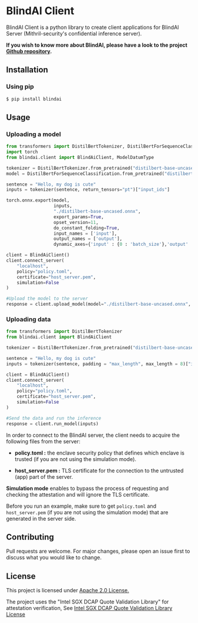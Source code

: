 # BlindAI Client

BlindAI Client is a python library to create client applications for BlindAI Server (Mithril-security's confidential inference server). 

**If you wish to know more about BlindAI, please have a look to the project [Github repository](https://github.com/mithril-security/blindai/).**

## Installation

### Using pip
```bash
$ pip install blindai
```
## Usage

### Uploading a model

```python
from transformers import DistilBertTokenizer, DistilBertForSequenceClassification
import torch
from blindai.client import BlindAiClient, ModelDatumType

tokenizer = DistilBertTokenizer.from_pretrained("distilbert-base-uncased")
model = DistilBertForSequenceClassification.from_pretrained("distilbert-base-uncased")

sentence = "Hello, my dog is cute"
inputs = tokenizer(sentence, return_tensors="pt")["input_ids"]

torch.onnx.export(model,
                  inputs,
                  "./distilbert-base-uncased.onnx",
                  export_params=True,
                  opset_version=11,
                  do_constant_folding=True,
                  input_names = ['input'],
                  output_names = ['output'],
                  dynamic_axes={'input' : {0 : 'batch_size'},'output' : {0 : 'batch_size'}})

client = BlindAiClient()
client.connect_server(
    "localhost",
    policy="policy.toml",
    certificate="host_server.pem",
    simulation=False
)

#Upload the model to the server
response = client.upload_model(model="./distilbert-base-uncased.onnx", shape=(1, 8), dtype=ModelDatumType.I64)
```
### Uploading data
```python
from transformers import DistilBertTokenizer
from blindai.client import BlindAiClient

tokenizer = DistilBertTokenizer.from_pretrained("distilbert-base-uncased")

sentence = "Hello, my dog is cute"
inputs = tokenizer(sentence, padding = "max_length", max_length = 8)["input_ids"]

client = BlindAiClient()
client.connect_server(
    "localhost",
    policy="policy.toml",
    certificate="host_server.pem",
    simulation=False
)

#Send the data and run the inference
response = client.run_model(inputs)
```

In order to connect to the BlindAI server, the client needs to acquire the following files from the server: 

- **policy.toml :** the enclave security policy that defines which enclave is trusted (if you are not using the simulation mode).

- **host_server.pem :** TLS certificate for the connection to the untrusted (app) part of the server.

**Simulation mode** enables to bypass the process of requesting and checking the attestation and will ignore the TLS certificate.

Before you run an example, make sure to get `policy.toml` and `host_server.pem` (if you are not using the simulation mode) that are generated in the server side.

## Contributing
Pull requests are welcome. For major changes, please open an issue first to discuss what you would like to change.

## License
This project is licensed under [Apache 2.0 License.](https://github.com/mithril-security/blindai/blob/master/LICENSE)

The project uses the "Intel SGX DCAP Quote Validation Library" for attestation verification, See [Intel SGX DCAP Quote Validation Library License](https://github.com/intel/SGXDataCenterAttestationPrimitives/blob/master/License.txt)
